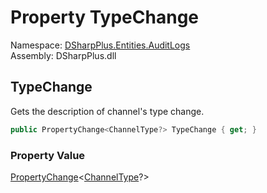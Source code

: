 # Property TypeChange

Namespace: [DSharpPlus.Entities.AuditLogs](DSharpPlus.Entities.AuditLogs.md)  
Assembly: DSharpPlus.dll

## <a id="DSharpPlus_Entities_AuditLogs_DiscordAuditLogChannelEntry_TypeChange"></a>TypeChange

Gets the description of channel's type change.

```csharp
public PropertyChange<ChannelType?> TypeChange { get; }
```

### Property Value

[PropertyChange](DSharpPlus.Entities.AuditLogs.PropertyChange\-1.md)<[ChannelType](DSharpPlus.ChannelType.md)?\>

